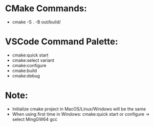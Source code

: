 # CMake Commands:

- cmake -S . -B out/build/

# VSCode Command Palette:

- cmake:quick start
- cmake:select variant
- cmake:configure
- cmake:build
- cmake:debug

# Note:
- Initialize cmake project in MacOS/Linux/Windows will be the same
- When using first time in Windows: cmake:quick start or configure -> select MingGW64 gcc

